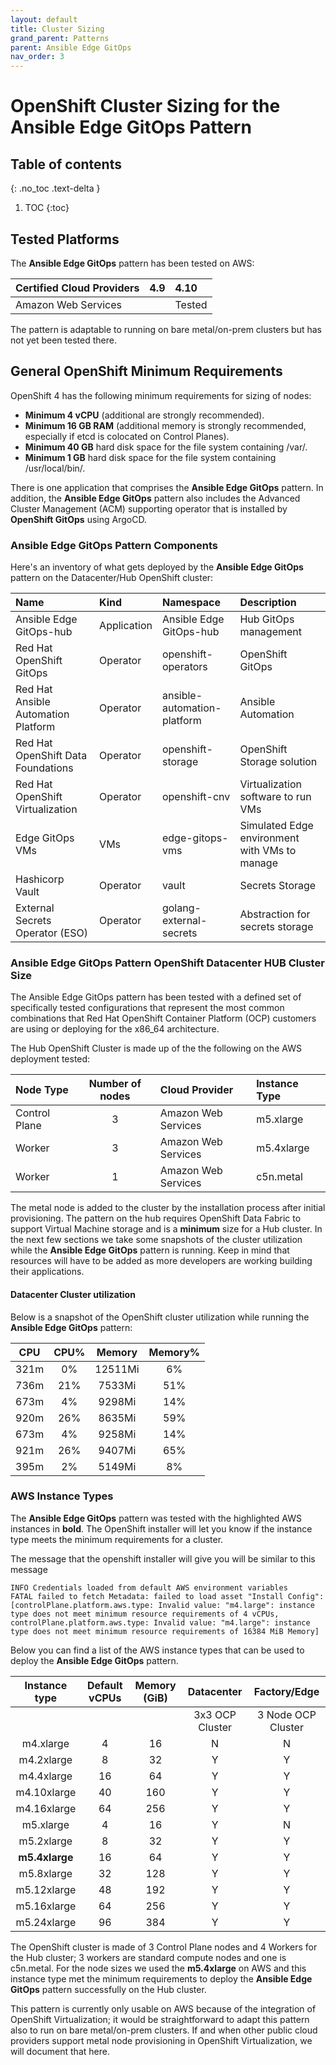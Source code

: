 ```yaml
---
layout: default
title: Cluster Sizing
grand_parent: Patterns
parent: Ansible Edge GitOps
nav_order: 3
---
```

# OpenShift Cluster Sizing for the Ansible Edge GitOps Pattern

## Table of contents

{: .no_toc .text-delta }

1. TOC
{:toc}

## Tested Platforms

The **Ansible Edge GitOps** pattern has been tested on AWS:

| **Certified Cloud Providers** | 4.9 | 4.10 |
| :---- | :---- | :----
| Amazon Web Services | | Tested

The pattern is adaptable to running on bare metal/on-prem clusters but has not yet been tested there.

## General OpenShift Minimum Requirements

OpenShift 4 has the following minimum requirements for sizing of nodes:

* **Minimum 4 vCPU** (additional are strongly recommended).
* **Minimum 16 GB RAM** (additional memory is strongly recommended, especially if etcd is colocated on Control Planes).
* **Minimum 40 GB** hard disk space for the file system containing /var/.
* **Minimum 1 GB** hard disk space for the file system containing /usr/local/bin/.

There is one application that comprises the **Ansible Edge GitOps** pattern.  In addition, the **Ansible Edge GitOps** pattern also includes the Advanced Cluster Management (ACM) supporting operator that is installed by **OpenShift GitOps** using ArgoCD.

### **Ansible Edge GitOps** Pattern Components

Here's an inventory of what gets deployed by the **Ansible Edge GitOps** pattern on the Datacenter/Hub OpenShift cluster:

| Name | Kind | Namespace | Description
| :---- | :---- | :---- | :----
| Ansible Edge GitOps-hub | Application | Ansible Edge GitOps-hub | Hub GitOps management
| Red Hat OpenShift GitOps | Operator | openshift-operators | OpenShift GitOps
| Red Hat Ansible Automation Platform | Operator | ansible-automation-platform | Ansible Automation
| Red Hat OpenShift Data Foundations | Operator | openshift-storage | OpenShift Storage solution
| Red Hat OpenShift Virtualization | Operator | openshift-cnv | Virtualization software to run VMs
| Edge GitOps VMs | VMs | edge-gitops-vms | Simulated Edge environment with VMs to manage
| Hashicorp Vault | Operator | vault | Secrets Storage
| External Secrets Operator (ESO) | Operator | golang-external-secrets | Abstraction for secrets storage

### Ansible Edge GitOps Pattern OpenShift Datacenter HUB Cluster Size

The Ansible Edge GitOps pattern has been tested with a defined set of specifically tested configurations that represent the most common combinations that Red Hat OpenShift Container Platform (OCP) customers are using or deploying for the x86_64 architecture.

The Hub OpenShift Cluster is made up of the the following on the AWS deployment tested:

| Node Type | Number of nodes | Cloud Provider | Instance Type
| :---- | :----: | :---- | :----
| Control Plane | 3 | Amazon Web Services | m5.xlarge
| Worker | 3 | Amazon Web Services | m5.4xlarge
| Worker | 1 | Amazon Web Services | c5n.metal

The metal node is added to the cluster by the installation process after initial provisioning. The pattern on the hub requires OpenShift Data Fabric to support Virtual Machine storage and is a **minimum** size for a Hub cluster.  In the next few sections we take some snapshots of the cluster utilization while the **Ansible Edge GitOps** pattern is running.  Keep in mind that resources will have to be added as more developers are working building their applications.

#### Datacenter Cluster utilization

Below is a snapshot of the OpenShift cluster utilization while running the **Ansible Edge GitOps** pattern:

| CPU    | CPU%    | Memory | Memory%
| :----: | :-----: | :----: | :----:
321m |   0%  |   12511Mi  |       6%
736m |       21%  |  7533Mi  |        51%
673m |       4%   |  9298Mi  |        14%
920m |       26%  |  8635Mi  |        59%
673m |       4%   |  9258Mi  |        14%
921m |       26%  |  9407Mi  |        65%
395m |        2%  |   5149Mi |         8%

### AWS Instance Types

The **Ansible Edge GitOps** pattern was tested with the highlighted AWS instances in **bold**.   The OpenShift installer will let you know if the instance type meets the minimum requirements for a cluster.

The message that the openshift installer will give you will be similar to this message

```text
INFO Credentials loaded from default AWS environment variables
FATAL failed to fetch Metadata: failed to load asset "Install Config": [controlPlane.platform.aws.type: Invalid value: "m4.large": instance type does not meet minimum resource requirements of 4 vCPUs, controlPlane.platform.aws.type: Invalid value: "m4.large": instance type does not meet minimum resource requirements of 16384 MiB Memory]
```

Below you can find a list of the AWS instance types that can be used to deploy the **Ansible Edge GitOps** pattern.

| Instance type | Default vCPUs | Memory (GiB) | Datacenter | Factory/Edge
| :------: | :-----: | :-----: | :----: | :----:
| | | | 3x3 OCP Cluster | 3 Node OCP Cluster
| m4.xlarge   | 4  | 16 | N | N
| m4.2xlarge  | 8  | 32 | Y | Y
| m4.4xlarge  | 16 | 64 | Y | Y
| m4.10xlarge | 40 | 160 | Y | Y
| m4.16xlarge | 64 | 256 | Y | Y
| m5.xlarge   | 4  | 16 | Y | N
| m5.2xlarge  | 8  | 32 | Y | Y
| **m5.4xlarge**  | 16 | 64 | Y | Y
| m5.8xlarge  | 32 | 128 | Y | Y
| m5.12xlarge | 48 | 192 | Y | Y
| m5.16xlarge | 64 | 256 | Y | Y
| m5.24xlarge | 96 | 384 | Y | Y

The OpenShift cluster is made of 3 Control Plane nodes and 4 Workers for the Hub cluster; 3 workers are standard compute nodes and one is c5n.metal.  For the node sizes we used the **m5.4xlarge** on AWS and this instance type met the minimum requirements to deploy the **Ansible Edge GitOps** pattern successfully on the Hub cluster.

This pattern is currently only usable on AWS because of the integration of OpenShift Virtualization; it would be straightforward to adapt this pattern also to run on bare metal/on-prem clusters. If and when other public cloud providers support metal node provisioning in OpenShift Virtualization, we will document that here.

